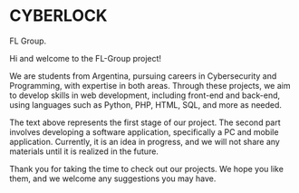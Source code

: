 # CYBERLOCK
FL Group.

Hi and welcome to the FL-Group project!

We are students from Argentina, pursuing careers in Cybersecurity and Programming, with expertise in both areas. Through these projects, we aim to develop skills in web development, including front-end and back-end, using languages such as Python, PHP, HTML, SQL, and more as needed.

The text above represents the first stage of our project. The second part involves developing a software application, specifically a PC and mobile application. Currently, it is an idea in progress, and we will not share any materials until it is realized in the future.

Thank you for taking the time to check out our projects. We hope you like them, and we welcome any suggestions you may have.






















